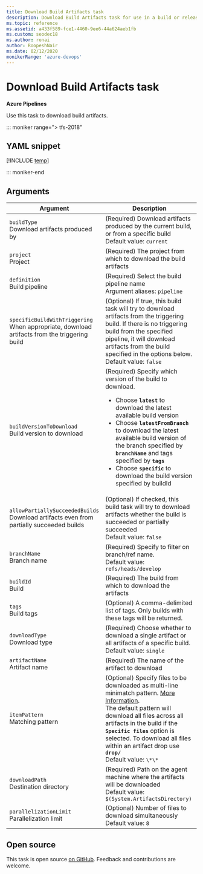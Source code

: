 ```yaml
---
title: Download Build Artifacts task
description: Download Build Artifacts task for use in a build or release pipeline
ms.topic: reference
ms.assetid: a433f589-fce1-4460-9ee6-44a624aeb1fb
ms.custom: seodec18
ms.author: ronai
author: RoopeshNair
ms.date: 02/12/2020
monikerRange: 'azure-devops'
---
```


# Download Build Artifacts task

**Azure Pipelines**

Use this task to download build artifacts.

::: moniker range="> tfs-2018"

## YAML snippet

[!INCLUDE [temp](../includes/yaml/DownloadBuildArtifactsV0.md)]

::: moniker-end

## Arguments

|Argument|Description|
|--- |--- |
|`buildType`<br/>Download artifacts produced by|(Required) Download artifacts produced by the current build, or from a specific build <br/>Default value: `current`|
|`project`<br/>Project|(Required) The project from which to download the build artifacts|
|`definition`<br/>Build pipeline|(Required) Select the build pipeline name <br/>Argument aliases: `pipeline`|
|`specificBuildWithTriggering`<br/>When appropriate, download artifacts from the triggering build|(Optional) If true, this build task will try to download artifacts from the triggering build. If there is no triggering build from the specified pipeline, it will download artifacts from the build specified in the options below. <br/>Default value: `false`|
|`buildVersionToDownload`<br/>Build version to download|(Required) Specify which version of the build to download.<br/><ul><li> Choose **`latest`** to download the latest available build version</li><li>Choose **`latestFromBranch`** to download the latest available build version of the branch specified by **`branchName`** and tags specified by **`tags`**</li><li>Choose **`specific`** to download the build version specified by buildId</li><ul/>|
|`allowPartiallySucceededBuilds`<br/>Download artifacts even from partially succeeded builds|(Optional) If checked, this build task will try to download artifacts whether the build is succeeded or partially succeeded <br/>Default value: `false`|
|`branchName`<br/>Branch name|(Required) Specify to filter on branch/ref name. <br/>Default value: `refs/heads/develop`|
|`buildId`<br/>Build|(Required) The build from which to download the artifacts|
|`tags`<br/>Build tags|(Optional) A comma-delimited list of tags. Only builds with these tags will be returned.|
|`downloadType`<br/>Download type|(Required) Choose whether to download a single artifact or all artifacts of a specific build. <br/>Default value: `single`|
|`artifactName`<br/>Artifact name|(Required) The name of the artifact to download|
|`itemPattern`<br/>Matching pattern|(Optional) Specify files to be downloaded as multi-line minimatch pattern. [More Information](../file-matching-patterns.md).<br/> The default pattern  will download all files across all artifacts in the build if the **`Specific files`** option is selected. To download all files within an artifact drop use **`drop/`** <br/>Default value: `\*\*`|
|`downloadPath`<br/>Destination directory|(Required) Path on the agent machine where the artifacts will be downloaded <br/>Default value: `$(System.ArtifactsDirectory)`|
|`parallelizationLimit`<br/>Parallelization limit|(Optional) Number of files to download simultaneously <br/>Default value: `8`|

## Open source

This task is open source [on GitHub](https://github.com/Microsoft/azure-pipelines-tasks). Feedback and contributions are welcome.